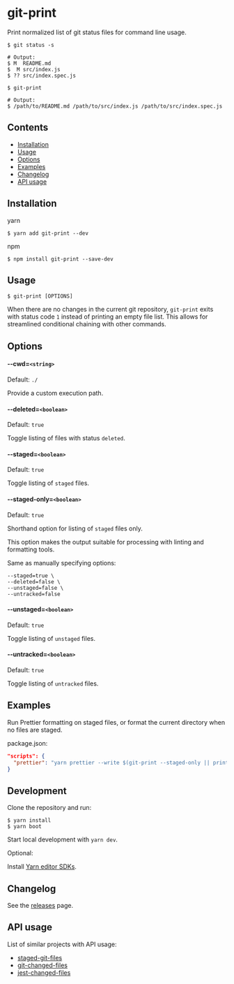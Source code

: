 # git-print

Print normalized list of git status files for command line usage.

```console
$ git status -s

# Output:
$ M  README.md
$  M src/index.js
$ ?? src/index.spec.js

$ git-print

# Output:
$ /path/to/README.md /path/to/src/index.js /path/to/src/index.spec.js
```

## Contents

- [Installation](#installation)
- [Usage](#usage)
- [Options](#options)
- [Examples](#examples)
- [Changelog](#changelog)
- [API usage](#api-usge)

## Installation

yarn

```console
$ yarn add git-print --dev
```

npm

```console
$ npm install git-print --save-dev
```

## Usage

```console
$ git-print [OPTIONS]
```

When there are no changes in the current git repository, `git-print` exits with status code `1` instead of printing an
empty file list. This allows for streamlined conditional chaining with other commands.

## Options

#### --cwd=`<string>`

Default: `./`

Provide a custom execution path.

#### --deleted=`<boolean>`

Default: `true`

Toggle listing of files with status `deleted`.

#### --staged=`<boolean>`

Default: `true`

Toggle listing of `staged` files.

#### --staged-only=`<boolean>`

Default: `true`

Shorthand option for listing of `staged` files only.

This option makes the output suitable for processing with linting and formatting tools.

Same as manually specifying options:

```console
--staged=true \
--deleted=false \
--unstaged=false \
--untracked=false
```

#### --unstaged=`<boolean>`

Default: `true`

Toggle listing of `unstaged` files.

#### --untracked=`<boolean>`

Default: `true`

Toggle listing of `untracked` files.

## Examples

Run Prettier formatting on staged files, or format the current directory when no files are staged.

package.json:

```json
"scripts": {
  "prettier": "yarn prettier --write $(git-print --staged-only || printf '.')"
}
```

## Development

Clone the repository and run:

```console
$ yarn install
$ yarn boot
```

Start local development with `yarn dev`.

Optional:

Install [Yarn editor SDKs](https://yarnpkg.com/getting-started/editor-sdks/).

## Changelog

See the [releases](https://github.com/michalsvorc/git-print/releases) page.

## API usage

List of similar projects with API usage:

- [staged-git-files](https://www.npmjs.com/package/staged-git-files)
- [git-changed-files](https://www.npmjs.com/package/git-changed-files)
- [jest-changed-files](https://www.npmjs.com/package/jest-changed-files)
